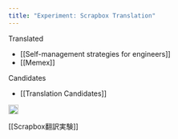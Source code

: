 ```yaml
---
title: "Experiment: Scrapbox Translation"
---
```


Translated
- [[Self-management strategies for engineers]]
- [[Memex]]

Candidates
- [[Translation Candidates]]

<img src='https://scrapbox.io/api/pages/nishio/en/icon' alt='en.icon' height="19.5"/>

[[Scrapbox翻訳実験]]
